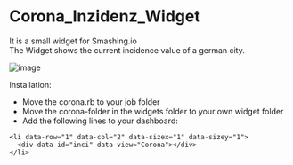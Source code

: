 # Corona_Inzidenz_Widget
It is a small widget for Smashing.io <br>
The Widget shows the current incidence value of a german city. 

![image](https://user-images.githubusercontent.com/35784592/122083424-279fb800-ce01-11eb-8d08-29655ccaa646.png)


Installation:
- Move the corona.rb to your job folder
- Move the corona-folder in the widgets folder to your own widget folder
- Add the following lines to your dashboard:
```` 
<li data-row="1" data-col="2" data-sizex="1" data-sizey="1">
  <div data-id="inci" data-view="Corona"></div>
</li>
````

